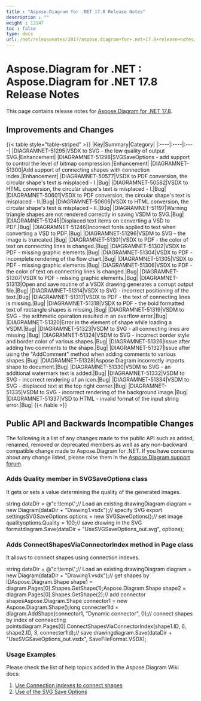```yaml
---
title : "Aspose.Diagram for .NET 17.8 Release Notes" 
description : "" 
weight : 12147 
toc : false
type: docs
url: /net/releasenotes/2017/aspose.diagram+for+.net+17.8+release+notes/
---
```


# Aspose.Diagram for .NET : Aspose.Diagram for .NET 17.8 Release Notes


This page contains release notes for [Aspose.Diagram for .NET 17.8](https://www.nuget.org/packages/Aspose.Diagram/17.8.0).

## Improvements and Changes

{{< table style="table-striped" >}}
|Key|Summary|Category|
|:----|:----|:----|
|DIAGRAMNET-51295|VSDX to SVG - the low quality of output SVG.|Enhancement|
|DIAGRAMNET-51298|SVGSaveOptions - add support to control the level of bitmap compression.|Enhancement|
|DIAGRAMNET-51300|Add support of connecting shapes with connection index.|Enhancement|
|DIAGRAMNET-50577|VSDX to PDF conversion, the circular shape's text is misplaced - I.|Bug|
|DIAGRAMNET-50582|VSDX to HTML conversion, the circular shape's text is misplaced - I.|Bug|
|DIAGRAMNET-50601|VSDX to PDF conversion, the circular shape's text is misplaced - II.|Bug|
|DIAGRAMNET-50606|VSDX to HTML conversion, the circular shape's text is misplaced - II.|Bug|
|DIAGRAMNET-51197|Warning triangle shapes are not rendered correctly in saving VSDM to SVG.|Bug|
|DIAGRAMNET-51245|Displaced text items on converting a VSD to PDF.|Bug|
|DIAGRAMNET-51246|Incorrect fonts applied to text when converting a VSD to PDF.|Bug|
|DIAGRAMNET-51296|VSDM to SVG - the image is truncated.|Bug|
|DIAGRAMNET-51301|VSDX to PDF - the color of text on connecting lines is changed.|Bug|
|DIAGRAMNET-51302|VSDX to PDF - missing graphic elements.|Bug|
|DIAGRAMNET-51304|VSDX to PDF - incomplete rendering of the flow chart.|Bug|
|DIAGRAMNET-51305|VSDX to PDF - missing graphic elements.|Bug|
|DIAGRAMNET-51306|VSDX to PDF - the color of text on connecting lines is changed.|Bug|
|DIAGRAMNET-51307|VSDX to PDF - missing graphic elements.|Bug|
|DIAGRAMNET-51313|Open and save routine of a VSDX drawing generates a corrupt output file.|Bug|
|DIAGRAMNET-51314|VSDX to SVG - incorrect positioning of the text.|Bug|
|DIAGRAMNET-51317|VSDX to PDF - the text of connecting lines is missing.|Bug|
|DIAGRAMNET-51318|VSDX to PDF - the bold formatted text of rectangle shapes is missing.|Bug|
|DIAGRAMNET-51319|VSDM to SVG - the arithmetic operation resulted in an overflow error.|Bug|
|DIAGRAMNET-51320|Error in the element of shape while loading a VSDM.|Bug|
|DIAGRAMNET-51323|VSDM to SVG - all connecting lines are missing.|Bug|
|DIAGRAMNET-51324|VSDM to SVG - incorrect border style and border color of various shapes.|Bug|
|DIAGRAMNET-51326|Issue after adding two comments to the shape.|Bug|
|DIAGRAMNET-51327|Issue after using the "AddComment" method when adding comments to various shapes.|Bug|
|DIAGRAMNET-51328|Aspose Diagram incorrectly imports shape to document.|Bug|
|DIAGRAMNET-51330|VSDM to SVG - an additional watermark text is added.|Bug|
|DIAGRAMNET-51332|VSDM to SVG - incorrect rendering of an icon.|Bug|
|DIAGRAMNET-51334|VSDM to SVG - displaced text at the top right corner.|Bug|
|DIAGRAMNET-51335|VSDM to SVG - incorrect rendering of the background image.|Bug|
|DIAGRAMNET-51337|VSD to HTML - invalid format of the input string error.|Bug|
{{< /table >}}

## Public API and Backwards Incompatible Changes

The following is a list of any changes made to the public API such as added, renamed, removed or deprecated members as well as any non-backward compatible change made to Aspose.Diagram for .NET. If you have concerns about any change listed, please raise them in the [Aspose.Diagram support forum](https://forum.aspose.com/c/diagram).

### Adds Quality member in SVGSaveOptions class 

It gets or sets a value determining the quality of the generated images.

string dataDir = @"c:\\temp\\";// Load an existing drawingDiagram diagram = new Diagram(dataDir + "Drawing1.vsdx");// specify SVG export settingsSVGSaveOptions options = new SVGSaveOptions();// set image qualityoptions.Quality = 100;// save drawing in the SVG formatdiagram.Save(dataDir + "UseSVGSaveOptions\_out.svg", options);

### Adds ConnectShapesViaConnectorIndex method in Page class

It allows to connect shapes using connection indexes.

string dataDir = @"c:\\temp\\";// Load an existing drawingDiagram diagram = new Diagram(dataDir + "Drawing1.vsdx");// get shapes by IDAspose.Diagram.Shape shape1 = diagram.Pages\[0\].Shapes.GetShape(1);Aspose.Diagram.Shape shape2 = diagram.Pages\[0\].Shapes.GetShape(2);// add connector shapesAspose.Diagram.Shape connector1 = new Aspose.Diagram.Shape();long connecter1Id = diagram.AddShape(connector1, "Dynamic connector", 0);// connect shapes by index of conneecting pointsdiagram.Pages\[0\].ConnectShapesViaConnectorIndex(shape1.ID, 6, shape2.ID, 3, connecter1Id);// save drawingdiagram.Save(dataDir + "UseSVGSaveOptions\_out.vsdx", SaveFileFormat.VSDX);

### Usage Examples

Please check the list of help topics added in the Aspose.Diagram Wiki docs: 

1.  [Use Connection indexes to connect shapes](https://docs2.aspose.com/diagram/net/developerguide/workingwithshapes/add+retrieve+copy+and+read+visio+shape+data#add,retrieve,copyandreadvisioshapedata-useconnectionindexestoconnectshapes)
2.  [Use of the SVG Save Options](https://docs.asposeptyltd.com/display/diagramnet/Save+a+Visio+Drawing#SaveaVisioDrawing-SVGSO)  
    

